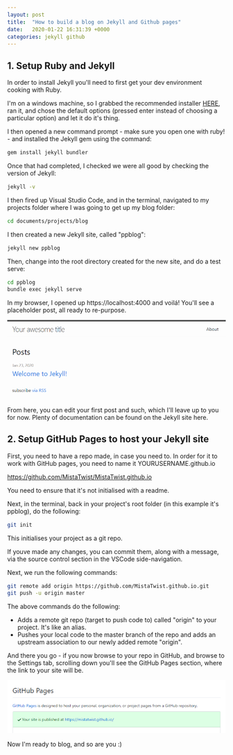 ```yaml
---
layout: post
title:  "How to build a blog on Jekyll and Github pages"
date:   2020-01-22 16:31:39 +0000
categories: jekyll github
---
```


## 1. Setup Ruby and Jekyll
In order to install Jekyll you'll need to first get your dev environment cooking with Ruby.

I'm on a windows machine, so I grabbed the recommended installer [HERE][ruby-installer], ran it, and chose the default options (pressed enter instead of choosing a particular option) and let it do it's thing.

[ruby-installer]: https://rubyinstaller.org/downloads/

I then opened a new command prompt - make sure you open one with ruby! - and installed the Jekyll gem using the command:

```bash
gem install jekyll bundler
```

Once that had completed, I checked we were all good by checking the version of Jekyll:

```bash
jekyll -v
```
I then fired up Visual Studio Code, and in the terminal, navigated to my projects folder where I was going to get up my blog folder:

```bash
cd documents/projects/blog
```

I then created a new Jekyll site, called "ppblog":

```bash
jekyll new ppblog
```

Then, change into the root directory created for the new site, and do a test serve:

```bash
cd ppblog
bundle exec jekyll serve
```

In my browser, I opened up https://localhost:4000 and voilá! You'll see a placeholder post, all ready to re-purpose.

![Initial Post View](/assets/img/InitialServeView.PNG)

From here, you can edit your first post and such, which I'll leave up to you for now. Plenty of documentation can be found on the Jekyll site here.

## 2. Setup GitHub Pages to host your Jekyll site

First, you need to have a repo made, in case you need to. In order for it to work with GitHub pages, you need to name it YOURUSERNAME.github.io

https://github.com/MistaTwist/MistaTwist.github.io

You need to ensure that it's not initialised with a readme.

Next, in the terminal, back in your project's root folder (in this example it's ppblog), do the following:

```bash
git init
```
This initialises your project as a git repo.

If youve made any changes, you can commit them, along with a message, via the source control section in the VSCode side-navigation.

Next, we run the following commands:

```bash
git remote add origin https://github.com/MistaTwist.github.io.git
git push -u origin master
```

The above commands do the following:

- Adds a remote git repo (target to push code to) called "origin" to your project. It's like an alias.
- Pushes your local code to the master branch of the repo and adds an upstream association to our newly added remote "origin".

And there you go - if you now browse to your repo in GitHub, and browse to the Settings tab, scrolling down you'll see the GitHub Pages section, where the link to your site will be.

![GitHub Pages view](/assets/img/GitHubPages.PNG)

Now I'm ready to blog, and so are you :)